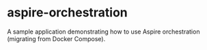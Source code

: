 # aspire-orchestration
A sample application demonstrating how to use Aspire orchestration (migrating from Docker Compose).
